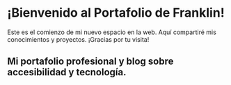 # ¡Bienvenido al Portafolio de Franklin!

Este es el comienzo de mi nuevo espacio en la web. Aquí compartiré mis conocimientos y proyectos. ¡Gracias por tu visita!

## Mi portafolio profesional y blog sobre accesibilidad y tecnología.
